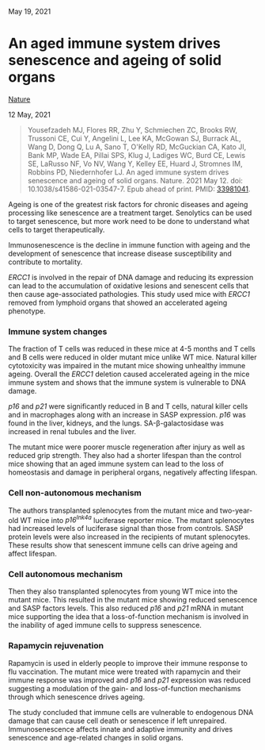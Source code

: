 May 19, 2021

# An aged immune system drives senescence and ageing of solid organs

[Nature](https://doi.org/10.1038/s41586-021-03547-7)

12 May, 2021

> Yousefzadeh MJ, Flores RR, Zhu Y, Schmiechen ZC, Brooks RW, Trussoni CE, Cui
> Y, Angelini L, Lee KA, McGowan SJ, Burrack AL, Wang D, Dong Q, Lu A, Sano T,
> O'Kelly RD, McGuckian CA, Kato JI, Bank MP, Wade EA, Pillai SPS, Klug J,
> Ladiges WC, Burd CE, Lewis SE, LaRusso NF, Vo NV, Wang Y, Kelley EE, Huard J,
> Stromnes IM, Robbins PD, Niedernhofer LJ. An aged immune system drives
> senescence and ageing of solid organs. Nature. 2021 May 12. doi:
> 10.1038/s41586-021-03547-7. Epub ahead of print. PMID:
> [33981041](https://pubmed.ncbi.nlm.nih.gov/33981041).

Ageing is one of the greatest risk factors for chronic diseases and ageing
processing like senescence are a treatment target. Senolytics can be used to
target senescence, but more work need to be done to understand what cells to
target therapeutically.

Immunosenescence is the decline in immune function with ageing and the
development of senescence that increase disease susceptibility and contribute to
mortality.

*ERCC1* is involved in the repair of DNA damage and reducing its expression can
lead to the accumulation of oxidative lesions and senescent cells that then
cause age-associated pathologies. This study used mice with *ERCC1* removed from
lymphoid organs that showed an accelerated ageing phenotype.

### Immune system changes

The fraction of T cells was reduced in these mice at 4-5 months and T cells and
B cells were reduced in older mutant mice unlike WT mice. Natural killer
cytotoxicity was impaired in the mutant mice showing unhealthy immune ageing.
Overall the *ERCC1* deletion caused accelerated ageing in the mice immune system
and shows that the immune system is vulnerable to DNA damage.

*p16* and *p21* were significantly reduced in B and T cells, natural killer
cells and in macrophages along with an increase in SASP expression. *p16*
was found in the liver, kidneys, and the lungs. SA-β-galactosidase was increased
in renal tubules and the liver.

The mutant mice were poorer muscle regeneration after injury as well as reduced
grip strength. They also had a shorter lifespan than the control mice showing
that an aged immune system can lead to the loss of homeostasis and damage in
peripheral organs, negatively affecting lifespan.

### Cell non-autonomous mechanism

The authors transplanted splenocytes from the mutant mice and two-year-old WT
mice into *p16<sup>Ink4a</sup>* luciferase reporter mice. The mutant splenocytes
had increased levels of luciferase signal than those from controls. SASP protein
levels were also increased in the recipients of mutant splenocytes. These
results show that senescent immune cells can drive ageing and affect lifespan.

### Cell autonomous mechanism

Then they also transplanted splenocytes from young WT mice into the mutant mice.
This resulted in the mutant mice showing reduced senescence and SASP factors
levels. This also reduced *p16* and *p21* mRNA in mutant mice supporting the
idea that a loss-of-function mechanism is involved in the inability of aged
immune cells to suppress senescence.

### Rapamycin rejuvenation

Rapamycin is used in elderly people to improve their immune response to flu
vaccination. The mutant mice were treated with rapamycin and their immune
response was improved and *p16* and *p21* expression was reduced suggesting a
modulation of the gain- and loss-of-function mechanisms through which senescence
drives ageing.

The study concluded that immune cells are vulnerable to endogenous DNA damage
that can cause cell death or senescence if left unrepaired. Immunosenescence
affects innate and adaptive immunity and drives senescence and age-related
changes in solid organs.
